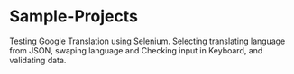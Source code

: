 # Sample-Projects
Testing Google Translation using Selenium.
Selecting translating language from JSON, swaping language and Checking input in Keyboard, and validating data.
